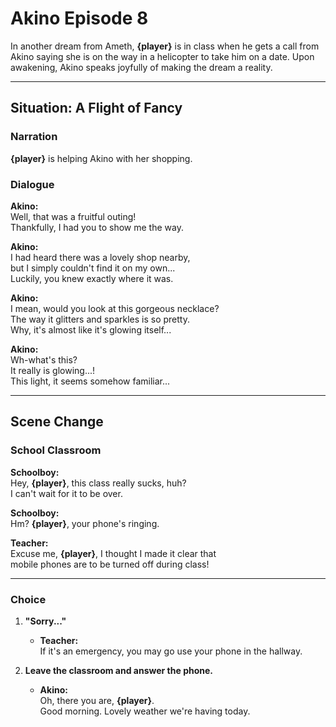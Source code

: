 # Akino Episode 8

In another dream from Ameth, **{player}** is in class when he gets a call from Akino saying she is on the way in a helicopter to take him on a date. Upon awakening, Akino speaks joyfully of making the dream a reality.

---

## Situation: A Flight of Fancy

### Narration
**{player}** is helping Akino with her shopping.

### Dialogue
**Akino:**  
Well, that was a fruitful outing!  
Thankfully, I had you to show me the way.

**Akino:**  
I had heard there was a lovely shop nearby,  
but I simply couldn't find it on my own...  
Luckily, you knew exactly where it was.

**Akino:**  
I mean, would you look at this gorgeous necklace?  
The way it glitters and sparkles is so pretty.  
Why, it's almost like it's glowing itself...

**Akino:**  
Wh-what's this?  
It really is glowing...!  
This light, it seems somehow familiar...

---

## Scene Change

### School Classroom

**Schoolboy:**  
Hey, **{player}**, this class really sucks, huh?  
I can't wait for it to be over.

**Schoolboy:**  
Hm? **{player}**, your phone's ringing.

**Teacher:**  
Excuse me, **{player}**, I thought I made it clear that  
mobile phones are to be turned off during class!

---

### **Choice**
1. **"Sorry..."**  
   - **Teacher:**  
     If it's an emergency, you may go use your phone in the hallway.  

2. **Leave the classroom and answer the phone.**  
   - **Akino:**  
     Oh, there you are, **{player}**.  
     Good morning. Lovely weather we're having today.
